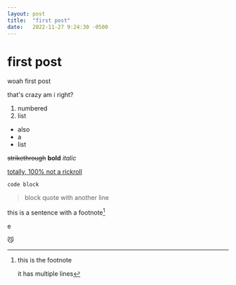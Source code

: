 ```yaml
---
layout: post
title:  "first post"
date:   2022-11-27 9:24:30 -0500
---
```


# first post

woah first post

that's crazy am i right?

1. numbered
2. list

- also
- a
- list

~~strikethrough~~ **bold** *italic*

[totally, 100% not a rickroll](https://www.youtube.com/watch?v=dQw4w9WgXcQ, "NOT RICKROLL")

`code block`

> block quote
> with another line

this is a sentence with a footnote[^1]

[^1]: this is the footnote
    
    it has multiple lines

e

😼
